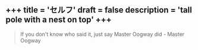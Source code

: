 +++
title = 'セルフ'
draft = false
description = 'tall pole with a nest on top'
+++
---
> If you don't know who said it, just say Master Oogway did - Master Oogway

